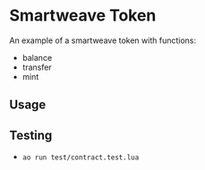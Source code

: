 # Smartweave Token

An example of a smartweave token with functions:

- balance
- transfer
- mint

## Usage

## Testing

- `ao run test/contract.test.lua`